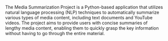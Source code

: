 The Media Summarization Project is a Python-based application that utilizes natural language processing (NLP) techniques to automatically summarize various types of media content, including text documents and YouTube videos. The project aims to provide users with concise summaries of lengthy media content, enabling them to quickly grasp the key information without having to go through the entire material.
